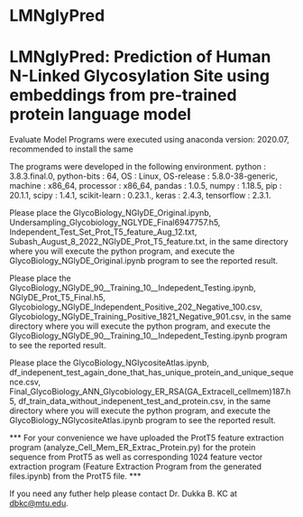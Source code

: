 # LMNglyPred
# LMNglyPred: Prediction of Human N-Linked Glycosylation Site using embeddings from pre-trained protein language model


Evaluate Model
Programs were executed using anaconda version: 2020.07, recommended to install the same

The programs were developed in the following environment. python : 3.8.3.final.0, python-bits : 64, OS : Linux, OS-release : 5.8.0-38-generic, machine : x86_64, processor : x86_64, pandas : 1.0.5, numpy : 1.18.5, pip : 20.1.1, scipy : 1.4.1, scikit-learn : 0.23.1., keras : 2.4.3, tensorflow : 2.3.1.

Please place the GlycoBiology_NGlyDE_Original.ipynb, Undersampling_Glycobiology_NGLYDE_Final6947757.h5, Independent_Test_Set_Prot_T5_feature_Aug_12.txt, Subash_August_8_2022_NGlyDE_Prot_T5_feature.txt, in the same directory where you will execute the python program, and execute the GlycoBiology_NGlyDE_Original.ipynb program to see the reported result.

Please place the GlycoBiology_NGlyDE_90__Training_10__Indepedent_Testing.ipynb, NGlyDE_Prot_T5_Final.h5, Glycobiology_NGlyDE_Independent_Positive_202_Negative_100.csv, Glycobiology_NGlyDE_Training_Positive_1821_Negative_901.csv, in the same directory where you will execute the python program, and execute the GlycoBiology_NGlyDE_90__Training_10__Indepedent_Testing.ipynb program to see the reported result.

Please place the GlycoBiology_NGlycositeAtlas.ipynb, df_indepenent_test_again_done_that_has_unique_protein_and_unique_sequence.csv, Final_GlycoBiology_ANN_Glycobiology_ER_RSA(GA_Extracell_cellmem)187.h5, df_train_data_without_indepenent_test_and_protein.csv, in the same directory where you will execute the python program, and execute the GlycoBiology_NGlycositeAtlas.ipynb program to see the reported result.

*** For your convenience we have uploaded the ProtT5 feature extraction program (analyze_Cell_Mem_ER_Extrac_Protein.py) for the protein sequence from ProtT5 as well as corresponding 1024 feature vector extraction program (Feature Extraction Program from the generated files.ipynb) from the ProtT5 file. ***

If you need any futher help please contact Dr. Dukka B. KC at dbkc@mtu.edu.
